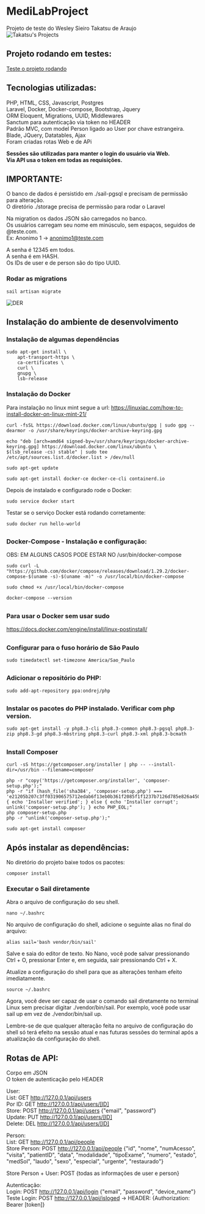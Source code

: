 # MediLabProject
Projeto de teste do Wesley Sieiro Takatsu de Araujo  
![Takatsu's Projects](./documentacao_imagens/takatsu-projects.png)

## Projeto rodando em testes:
[Teste o projeto rodando](http://62.169.26.126/)

## Tecnologias utilizadas:  
PHP, HTML, CSS, Javascript, Postgres  
Laravel, Docker, Docker-compose, Bootstrap, Jquery  
ORM Eloquent, Migrations, UUID, Middlewares  
Sanctum para autenticação via token no HEADER  
Padrão MVC, com model Person ligado ao User por chave estrangeira.  
Blade, JQuery, Datatables, Ajax  
Foram criadas rotas Web e de APi  

__Sessões são utilizadas para manter o login do usuário via Web.__  
__Via API usa o token em todas as requisições.__  
  
## IMPORTANTE:  
O banco de dados é persistido em ./sail-pgsql e precisam de permissão para alteração.  
O diretório ./storage precisa de permissão para rodar o Laravel  

  

Na migration os dados JSON são carregados no banco.  
Os usuários carregam seu nome em minúsculo, sem espaços, seguidos de @teste.com.  
Ex: Anonimo 1 -> anonimo1@teste.com  
  
A senha é 12345 em todos.  
A senha é em HASH.  
Os IDs de user e de person são do tipo UUID.  
  
### Rodar as migrations
```
sail artisan migrate
```


![DER](./documentacao_imagens/der.jpeg)

## Instalação do ambiente de desenvolvimento
### Instalação de algumas dependências
```
sudo apt-get install \
    apt-transport-https \
    ca-certificates \
    curl \
    gnupg \
    lsb-release
```
  

### 
### Instalação do Docker
Para instalação no linux mint segue a url:
https://linuxiac.com/how-to-install-docker-on-linux-mint-21/

```
curl -fsSL https://download.docker.com/linux/ubuntu/gpg | sudo gpg --dearmor -o /usr/share/keyrings/docker-archive-keyring.gpg
```

```
echo "deb [arch=amd64 signed-by=/usr/share/keyrings/docker-archive-keyring.gpg] https://download.docker.com/linux/ubuntu \
$(lsb_release -cs) stable" | sudo tee /etc/apt/sources.list.d/docker.list > /dev/null
```

```
sudo apt-get update
```

```
sudo apt-get install docker-ce docker-ce-cli containerd.io
```

Depois de instalado e configurado rode o Docker:
```
sudo service docker start
```

Testar se o serviço Docker está rodando corretamente:
```
sudo docker run hello-world  
```


##
### Docker-Compose - Instalação e configuração:
OBS: EM ALGUNS CASOS PODE ESTAR NO /usr/bin/docker-compose
```
sudo curl -L "https://github.com/docker/compose/releases/download/1.29.2/docker-compose-$(uname -s)-$(uname -m)" -o /usr/local/bin/docker-compose
```

```
sudo chmod +x /usr/local/bin/docker-compose
```

```
docker-compose --version  
```
  
##
### Para usar o Docker sem usar sudo
https://docs.docker.com/engine/install/linux-postinstall/
  
##  
### Configurar para o fuso horário de São Paulo
```
sudo timedatectl set-timezone America/Sao_Paulo
```
  
##
### Adicionar o repositório do PHP:
```
sudo add-apt-repository ppa:ondrej/php
```

##
### Instalar os pacotes do PHP instalado. Verificar com php version.
```
sudo apt-get install -y php8.3-cli php8.3-common php8.3-pgsql php8.3-zip php8.3-gd php8.3-mbstring php8.3-curl php8.3-xml php8.3-bcmath
```
##
### Install Composer
```
curl -sS https://getcomposer.org/installer | php -- --install-dir=/usr/bin --filename=composer
```

```
php -r "copy('https://getcomposer.org/installer', 'composer-setup.php');"
php -r "if (hash_file('sha384', 'composer-setup.php') === 'e21205b207c3ff031906575712edab6f13eb0b361f2085f1f1237b7126d785e826a450292b6cfd1d64d92e6563bbde02') { echo 'Installer verified'; } else { echo 'Installer corrupt'; unlink('composer-setup.php'); } echo PHP_EOL;"
php composer-setup.php
php -r "unlink('composer-setup.php');"
```

```
sudo apt-get install composer
```

## Após instalar as dependências:
No diretório do projeto baixe todos os pacotes:  
```
composer install
```

### Executar o Sail diretamente
Abra o arquivo de configuração do seu shell.
```
nano ~/.bashrc
```

No arquivo de configuração do shell, adicione o seguinte alias no final do arquivo:
```
alias sail='bash vendor/bin/sail'
```

Salve e saia do editor de texto. No Nano, você pode salvar pressionando Ctrl + O, pressionar Enter e, em seguida, sair pressionando Ctrl + X.

Atualize a configuração do shell para que as alterações tenham efeito imediatamente. 
```
source ~/.bashrc
```

Agora, você deve ser capaz de usar o comando sail diretamente no terminal Linux sem precisar digitar ./vendor/bin/sail.
Por exemplo, você pode usar sail up em vez de ./vendor/bin/sail up.

Lembre-se de que qualquer alteração feita no arquivo de configuração do shell só terá efeito na sessão atual e nas futuras sessões do terminal após a atualização da configuração do shell.  



  


  
  
## Rotas de API:  
Corpo em JSON  
O token de autenticação pelo HEADER  

User:  
List: GET http://127.0.0.1/api/users  
Por ID: GET http://127.0.0.1/api/users/[ID]  
Store: POST http://127.0.0.1/api/users {"email", "password"}  
Update: PUT http://127.0.0.1/api/users/[ID]  
Delete: DEL http://127.0.0.1/api/users/[ID]  
  
Person:  
List: GET http://127.0.0.1/api/people  
Store Person: POST http://127.0.0.1/api/people {"id", "nome", "numAcesso", "visita", "patientID", "data", "modalidade", "tipoExame", "numero", "estado", "medSol", "laudo", "sexo", "especial", "urgente", "restaurado"}  
  
Store Person + User: POST {todas as informações de user e person}  


Autenticação:  
Login: POST http://127.0.0.1/api/login {"email", "password", "device_name"}  
Teste Login: POST http://127.0.0.1/api/isloged -> HEADER: {Authorization: Bearer [token]}  